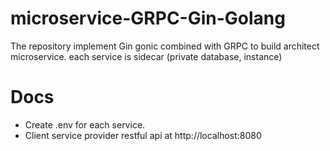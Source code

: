 # microservice-GRPC-Gin-Golang
The repository implement Gin gonic combined with GRPC to build architect microservice. each service is sidecar (private database, instance)

# Docs
- Create .env for each service.
- Client service provider restful api at http://localhost:8080
